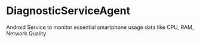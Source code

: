 # DiagnosticServiceAgent
Android Service to monitor essential smartphone usage data like CPU, RAM, Network Quality
